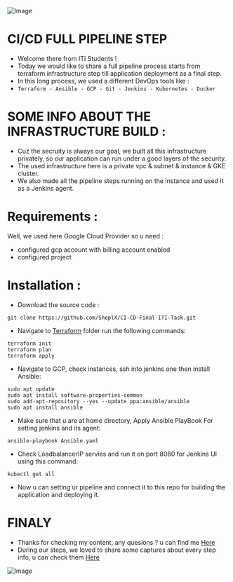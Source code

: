 ![Image](https://github.com/SheplX/CI-CD-Final-ITI-Task/blob/main/ScreenShots/Simple%20DevOps%20Project%20-%20CI_CD%20with%20Git%2C%20Jenkins%2C%20Ansible%2C%20Docker%20and%20Kubernetes%20_%20Simpliv.png)

# CI/CD FULL PIPELINE STEP 

- Welcome there from ITI Students !
- Today we would like to share a full pipeline process starts from terraform infrastructure step till application deployment as a final step.
- In this long process, we used a different DevOps tools like :
- `Terraform - Ansible - GCP - Git - Jenkins - Kubernetes - Docker`

# SOME INFO ABOUT THE INFRASTRUCTURE BUILD : 

- Cuz the secruity is always our goal, we built all this infrastructure privately, so our application can run under a good layers of the security.
- The used infrastructure here is a private vpc & subnet & instance & GKE cluster.
- We also made all the pipeline steps running on the instance and used it as a Jenkins agent.

# Requirements :

Well, we used here Google Cloud Provider so u need :
-  configured gcp account with billing account enabled
-  configured project 

# Installation :

- Download the source code :
```
git clone https://github.com/SheplX/CI-CD-Final-ITI-Task.git
```
- Navigate to [Terraform](https://github.com/SheplX/CI-CD-Final-ITI-Task/tree/main/Terraform) folder run the following commands:
```
terraform init
terraform plan
terraform apply
```
- Navigate to GCP, check instances, ssh into jenkins one then install Ansible:
```
sudo apt update
sudo apt install software-properties-common
sudo add-apt-repository --yes --update ppa:ansible/ansible
sudo apt install ansible
```
- Make sure that u are at home directory, Apply Ansible PlayBook For setting jenkins and its agent:
```
ansible-playbook Ansible.yaml
```
- Check LoadbalancerIP servies and run it on port 8080 for Jenkins UI using this command:
```
kubectl get all
```
- Now u can setting ur pipeline and connect it to this repo for building the application and deploying it.

# FINALY

- Thanks for checking my content, any quesions ? u can find me [Here](https://www.facebook.com/shepl.dev/)
- During our steps, we loved to share some captures about every step info, u can check them [Here](https://github.com/SheplX/CI-CD-Final-ITI-Task/tree/main/ScreenShots)

![Image](https://github.com/SheplX/CI-CD-Final-ITI-Task/blob/main/ScreenShots/Screenshot%20from%202022-02-20%2005-09-19.png)
